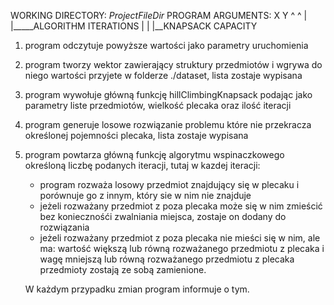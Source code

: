 WORKING DIRECTORY: $ProjectFileDir$
PROGRAM ARGUMENTS: X Y
                   ^ ^
                   | |_____ALGORITHM ITERATIONS
                   |
				   |
				   |__KNAPSACK CAPACITY
		   
		   
1. program odczytuje powyższe wartości jako parametry uruchomienia 
2. program tworzy wektor zawierający struktury przedmiotów i wgrywa do niego wartości przyjete w folderze ./dataset, lista zostaje wypisana
3. program wywołuje główną funkcję hillClimbingKnapsack podając jako parametry liste przedmiotów, wielkość plecaka oraz ilość iteracji
4. program generuje losowe rozwiązanie problemu które nie przekracza określonej pojemności plecaka, lista zostaje wypisana
5. program powtarza główną funkcję algorytmu wspinaczkowego określoną liczbę podanych iteracji, tutaj w kazdej iteracji:
	- program rozważa losowy przedmiot znajdujący się w plecaku i porównuje go z innym, który sie w nim nie znajduje
	- jeżeli rozważany przedmiot z poza plecaka może się w nim zmieścić bez koniecznośći zwalniania miejsca, zostaje on dodany do rozwiązania 
	- jeżeli rozważany przedmiot z poza plecaka nie mieści się w nim, ale ma:
		wartość większą lub równą rozważanego przedmiotu z plecaka i 
		wagę mniejszą lub równą rozważanego przedmiotu z plecaka    
	przedmioty zostają ze sobą zamienione.
	
	W każdym przypadku zmian program informuje o tym.